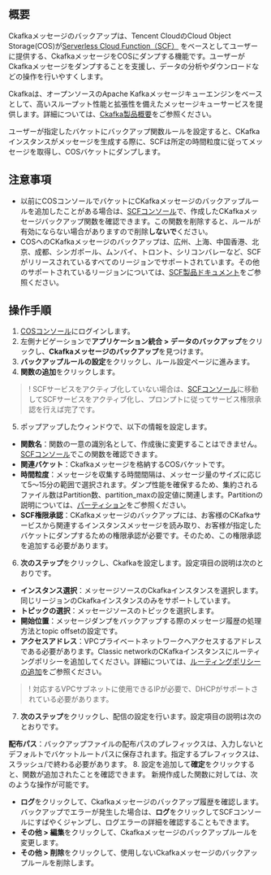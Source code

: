 ## 概要

Ckafkaメッセージのバックアップは、Tencent CloudのCloud Object Storage(COS)が[Serverless Cloud Function（SCF）](https://www.tencentcloud.com/document/product/583) をベースとしてユーザーに提供する、CkafkaメッセージをCOSにダンプする機能です。ユーザーがCkafkaメッセージをダンプすることを支援し、データの分析やダウンロードなどの操作を行いやすくします。

Ckafkaは、オープンソースのApache Kafkaメッセージキューエンジンをベースとして、高いスループット性能と拡張性を備えたメッセージキューサービスを提供します。詳細については、[Ckafka製品概要](https://intl.cloud.tencent.com/document/product/597/10066)をご参照ください。

ユーザーが指定したバケットにバックアップ関数ルールを設定すると、CKafkaインスタンスがメッセージを生成する際に、SCFは所定の時間粒度に従ってメッセージを取得し、COSバケットにダンプします。

## 注意事項

- 以前にCOSコンソールでバケットにCKafkaメッセージのバックアップルールを追加したことがある場合は、[SCFコンソール](https://console.cloud.tencent.com/scf/list?rid=1&ns=default)で、作成したCKafkaメッセージバックアップ関数を確認できます。この関数を削除すると、ルールが有効にならない場合がありますので削除**しないで**ください。
- COSへのCKafkaメッセージのバックアップは、広州、上海、中国香港、北京、成都、シンガポール、ムンバイ、トロント、シリコンバレーなど、SCFがリリースされているすべてのリージョンでサポートされています。その他のサポートされているリージョンについては、[SCF製品ドキュメント](https://www.tencentcloud.com/document/product/583)をご参照ください。

## 操作手順

1. [COSコンソール](https://console.cloud.tencent.com/cos5)にログインします。
2. 左側ナビゲーションで**アプリケーション統合 > データのバックアップ**をクリックし、**Ckafkaメッセージのバックアップ**を見つけます。
3. **バックアップルールの設定**をクリックし、ルール設定ページに進みます。
4. **関数の追加**をクリックします。
>! SCFサービスをアクティブ化していない場合は、[SCFコンソール](https://console.cloud.tencent.com/scf)に移動してSCFサービスをアクティブ化し、プロンプトに従ってサービス権限承認を行えば完了です。
>
5. ポップアップしたウィンドウで、以下の情報を設定します。

 - **関数名**：関数の一意の識別名として、作成後に変更することはできません。[SCFコンソール](https://console.cloud.tencent.com/scf/list?rid=1&ns=default)でこの関数を確認できます。
 - **関連バケット**：Ckafkaメッセージを格納するCOSバケットです。
 - **時間粒度**：メッセージを収集する時間間隔は、メッセージ量のサイズに応じて5～15分の範囲で選択されます。ダンプ性能を確保するため、集約されるファイル数はPartition数、partition_maxの設定値に関連します。Partitionの説明については、[パーティション](https://intl.cloud.tencent.com/document/product/597/32275)をご参照ください。
 - **SCF権限承認**：CKafkaメッセージのバックアップには、お客様のCKafkaサービスから関連するインスタンスメッセージを読み取り、お客様が指定したバケットにダンプするための権限承認が必要です。そのため、この権限承認を追加する必要があります。
6. **次のステップ**をクリックし、Ckafkaを設定します。設定項目の説明は次のとおりです。

 - **インスタンス選択**：メッセージソースのCkafkaインスタンスを選択します。同じリージョンのCkafkaインスタンスのみをサポートしています。
 - **トピックの選択**：メッセージソースのトピックを選択します。
 - **開始位置**：メッセージダンプをバックアップする際のメッセージ履歴の処理方法とtopic offsetの設定です。
 - **アクセスアドレス**：VPCプライベートネットワークへアクセスするアドレスである必要があります。Classic networkのCKafkaインスタンスにルーティングポリシーを追加してください。詳細については、[ルーティングポリシーの追加](https://intl.cloud.tencent.com/document/product/597/32555)をご参照ください。
>! 対応するVPCサブネットに使用できるIPが必要で、DHCPがサポートされている必要があります。
>
7. **次のステップ**をクリックし、配信の設定を行います。設定項目の説明は次のとおりです。

**配布パス**：バックアップファイルの配布パスのプレフィックスは、入力しないとデフォルトでバケットルートパスに保存されます。指定するプレフィックスは、スラッシュ/で終わる必要があります。
8. 設定を追加して**確定**をクリックすると、関数が追加されたことを確認できます。
新規作成した関数に対しては、次のような操作が可能です。
 - **ログ**をクリックして、Ckafkaメッセージのバックアップ履歴を確認します。バックアップでエラーが発生した場合は、**ログ**をクリックしてSCFコンソールにすばやくジャンプし、ログエラーの詳細を確認することもできます。
 - **その他 > 編集**をクリックして、Ckafkaメッセージのバックアップルールを変更します。
 - **その他 > 削除**をクリックして、使用しないCkafkaメッセージのバックアップルールを削除します。

